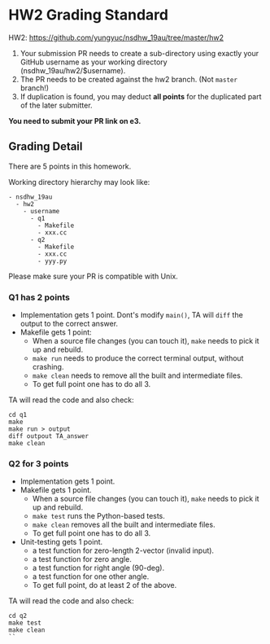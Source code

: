 # HW2 Grading Standard

HW2: https://github.com/yungyuc/nsdhw_19au/tree/master/hw2

1. Your submission PR needs to create a sub-directory using
exactly your GitHub username as your working directory (nsdhw_19au/hw2/$username).
2. The PR needs to be created against the hw2 branch. (Not `master` branch!)
3. If duplication is found, you may deduct **all points** for the duplicated part of
the later submitter.

**You need to submit your PR link on e3.**

## Grading Detail

There are 5 points in this homework.

Working directory hierarchy may look like:
```
- nsdhw_19au
  - hw2
    - username
      - q1
        - Makefile
        - xxx.cc
      - q2
        - Makefile
        - xxx.cc
        - yyy.py
```

Please make sure your PR is compatible with Unix.

### Q1 has 2 points

- Implementation gets 1 point. Dont's modify `main()`, TA will `diff` the output to the correct answer.
- Makefile gets 1 point:
  * When a source file changes (you can touch it), `make` needs to pick it up
    and rebuild.
  * `make run` needs to produce the correct terminal output, without
    crashing.
  * `make clean` needs to remove all the built and intermediate files.
  * To get full point one has to do all 3.

TA will read the code and also check:
```
cd q1
make
make run > output
diff outpout TA_answer
make clean
```

### Q2 for 3 points

- Implementation gets 1 point. 
- Makefile gets 1 point.
  * When a source file changes (you can touch it), `make` needs to pick it up
    and rebuild.
  * `make test` runs the Python-based tests.
  * `make clean` removes all the built and intermediate files.
  * To get full point one has to do all 3.
- Unit-testing gets 1 point.
  * a test function for zero-length 2-vector (invalid input).
  * a test function for zero angle.
  * a test function for right angle (90-deg).
  * a test function for one other angle.
  * To get full point, do at least 2 of the above.

TA will read the code and also check:
```
cd q2
make test
make clean
``
